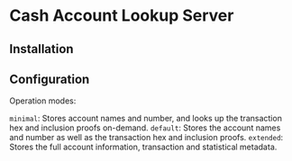# Cash Account Lookup Server

## Installation

## Configuration

Operation modes:

`minimal`: Stores account names and number, and looks up the transaction hex and inclusion proofs on-demand.
`default`: Stores the account names and number as well as the transaction hex and inclusion proofs.
`extended`: Stores the full account information, transaction and statistical metadata.